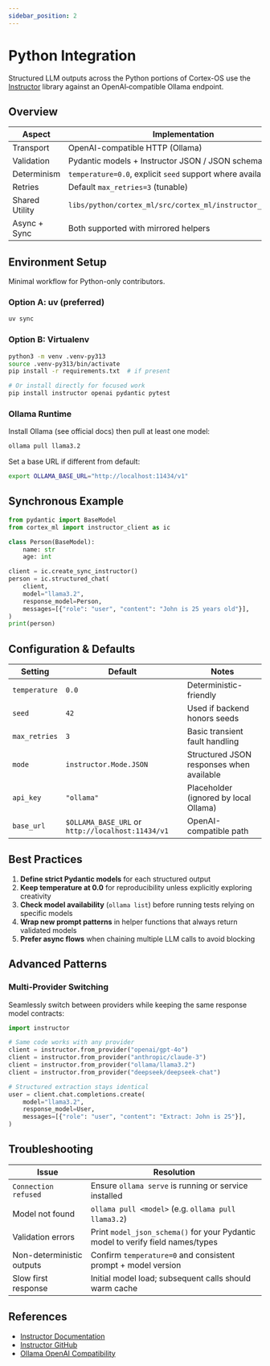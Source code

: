 ```yaml
---
sidebar_position: 2
---
```


# Python Integration

Structured LLM outputs across the Python portions of Cortex-OS use the
[Instructor](https://python.useinstructor.com/) library against an
OpenAI‑compatible Ollama endpoint.

## Overview

| Aspect         | Implementation                                             |
| -------------- | ---------------------------------------------------------- |
| Transport      | OpenAI-compatible HTTP (Ollama)                            |
| Validation     | Pydantic models + Instructor JSON / JSON schema modes      |
| Determinism    | `temperature=0.0`, explicit `seed` support where available |
| Retries        | Default `max_retries=3` (tunable)                          |
| Shared Utility | `libs/python/cortex_ml/src/cortex_ml/instructor_client.py` |
| Async + Sync   | Both supported with mirrored helpers                       |

## Environment Setup

Minimal workflow for Python-only contributors.

### Option A: uv (preferred)

```bash
uv sync
```

### Option B: Virtualenv

```bash
python3 -m venv .venv-py313
source .venv-py313/bin/activate
pip install -r requirements.txt  # if present

# Or install directly for focused work
pip install instructor openai pydantic pytest
```

### Ollama Runtime

Install Ollama (see official docs) then pull at least one model:

```bash
ollama pull llama3.2
```

Set a base URL if different from default:

```bash
export OLLAMA_BASE_URL="http://localhost:11434/v1"
```

## Synchronous Example

```python
from pydantic import BaseModel
from cortex_ml import instructor_client as ic

class Person(BaseModel):
    name: str
    age: int

client = ic.create_sync_instructor()
person = ic.structured_chat(
    client,
    model="llama3.2",
    response_model=Person,
    messages=[{"role": "user", "content": "John is 25 years old"}],
)
print(person)
```

## Configuration & Defaults

| Setting       | Default                                           | Notes                                    |
| ------------- | ------------------------------------------------- | ---------------------------------------- |
| `temperature` | `0.0`                                             | Deterministic-friendly                   |
| `seed`        | `42`                                              | Used if backend honors seeds             |
| `max_retries` | `3`                                               | Basic transient fault handling           |
| `mode`        | `instructor.Mode.JSON`                            | Structured JSON responses when available |
| `api_key`     | `"ollama"`                                        | Placeholder (ignored by local Ollama)    |
| `base_url`    | `$OLLAMA_BASE_URL` or `http://localhost:11434/v1` | OpenAI-compatible path                   |

## Best Practices

1. **Define strict Pydantic models** for each structured output
2. **Keep temperature at 0.0** for reproducibility unless explicitly exploring creativity
3. **Check model availability** (`ollama list`) before running tests relying on specific models
4. **Wrap new prompt patterns** in helper functions that always return validated models
5. **Prefer async flows** when chaining multiple LLM calls to avoid blocking

## Advanced Patterns

### Multi‑Provider Switching

Seamlessly switch between providers while keeping the same response model contracts:

```python
import instructor

# Same code works with any provider
client = instructor.from_provider("openai/gpt-4o")
client = instructor.from_provider("anthropic/claude-3")
client = instructor.from_provider("ollama/llama3.2")
client = instructor.from_provider("deepseek/deepseek-chat")

# Structured extraction stays identical
user = client.chat.completions.create(
    model="llama3.2",
    response_model=User,
    messages=[{"role": "user", "content": "Extract: John is 25"}],
)
```

## Troubleshooting

| Issue                     | Resolution                                                                       |
| ------------------------- | -------------------------------------------------------------------------------- |
| `Connection refused`      | Ensure `ollama serve` is running or service installed                           |
| Model not found           | `ollama pull <model>` (e.g. `ollama pull llama3.2`)                             |
| Validation errors         | Print `model_json_schema()` for your Pydantic model to verify field names/types |
| Non-deterministic outputs | Confirm `temperature=0` and consistent prompt + model version                   |
| Slow first response       | Initial model load; subsequent calls should warm cache                          |

## References

- [Instructor Documentation](https://python.useinstructor.com/)
- [Instructor GitHub](https://github.com/567-labs/instructor)
- [Ollama OpenAI Compatibility](https://github.com/ollama/ollama/blob/main/docs/openai.md)
